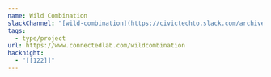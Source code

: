 ```yaml
---
name: Wild Combination
slackChannel: "[wild-combination](https://civictechto.slack.com/archives/C5W9G5ELV)"
tags:
  - type/project
url: https://www.connectedlab.com/wildcombination
hacknight:
  - "[[122]]"
---
```

